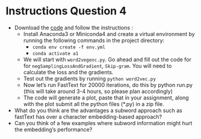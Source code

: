 # Instructions Question 4

- Download the [code](https://polybox.ethz.ch/index.php/s/pSN67mjEfSjRKtQ) and follow the instructions :
  - Install Anaconda3 or Miniconda4 and create a virtual environment by running the following commands in the project directory: 
    - `conda env create -f env.yml`
    - `conda activate a1`
  - We will start with `word2vegenc.py`. Go ahead and fill out the code for for `negSamplingLossAndGradient`,
  `Skip-gram`. You will need to calculate the loss and the gradients.
  - Test out the gradients by running `python word2vec.py`
  - Now let’s run FastText for 20000 iterations, do this by python run.py (this will take around 3-4 hours, so please plan accordingly)
  - The code will generate a plot, paste that in your assignment, along with the plot submit all the python files (*.py) in a zip file.
- What do you think are the advantages a subword approach such as fastText has over a character embedding-based approach? 
- Can you think of a few examples where subword information might hurt the embedding’s performance?